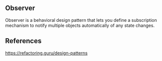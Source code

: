 ## Observer
Observer is a behavioral design pattern that lets you define a subscription mechanism to notify multiple objects automatically of any state changes.

## References
https://refactoring.guru/design-patterns
